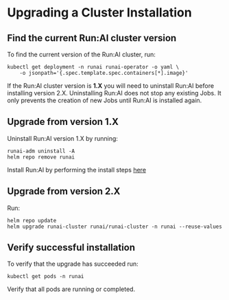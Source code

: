 # Upgrading a Cluster Installation

<!-- To perform the tasks below you will need the Run:AI Administrator CLI. See [Installing the Run:AI Administrator Command-line Interface](cli-admin-install.md). -->


## Find the current Run:AI cluster version

To find the current version of the Run:AI cluster, run:

```
kubectl get deployment -n runai runai-operator -o yaml \
    -o jsonpath='{.spec.template.spec.containers[*].image}'
```

If the Run:AI cluster version is __1.X__ you will need to uninstall Run:AI before installing version 2.X. Uninstalling Run:AI does not stop any existing Jobs. It only prevents the creation of new Jobs until Run:AI is installed again.

## Upgrade from version 1.X


Uninstall Run:AI version 1.X by running:

```
runai-adm uninstall -A
helm repo remove runai
```

Install Run:AI by performing the install steps [here](../cluster-install/#step-3-install-runai)

## Upgrade from version 2.X


Run:

```
helm repo update
helm upgrade runai-cluster runai/runai-cluster -n runai --reuse-values
```

## Verify successful installation

To verify that the upgrade has succeeded run:

```
kubectl get pods -n runai
```

Verify that all pods are running or completed.


